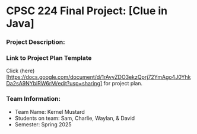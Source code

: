# CPSC 224 Final Project: [Clue in Java]

### Project Description:

### Link to Project Plan Template
Click (here)[https://docs.google.com/document/d/1rAvvZDO3ekzQprj72YmAgo4J0YhkDa2sA9NYbiRW6rM/edit?usp=sharing] for project plan.

### Team Information:

- Team Name: Kernel Mustard
- Students on team: Sam, Charlie, Waylan, & David
- Semester: Spring 2025


